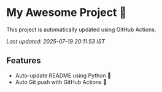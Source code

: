 # My Awesome Project 🚀

This project is automatically updated using GitHub Actions.

_Last updated: 2025-07-19 20:11:53 IST_

## Features
- Auto-update README using Python 🐍
- Auto Git push with GitHub Actions 🤖
